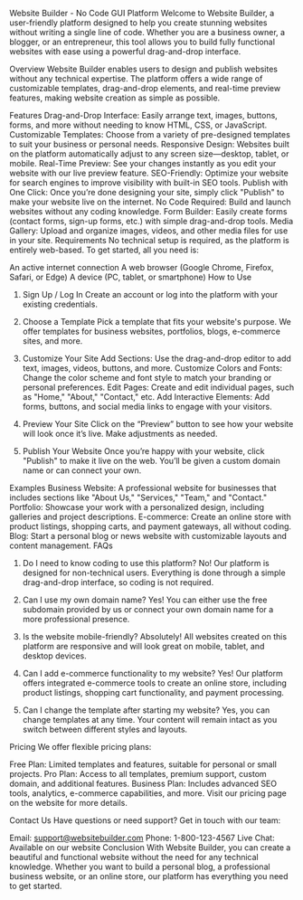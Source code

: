 Website Builder - No Code GUI Platform
Welcome to Website Builder, a user-friendly platform designed to help you create stunning websites without writing a single line of code. Whether you are a business owner, a blogger, or an entrepreneur, this tool allows you to build fully functional websites with ease using a powerful drag-and-drop interface.

Overview
Website Builder enables users to design and publish websites without any technical expertise. The platform offers a wide range of customizable templates, drag-and-drop elements, and real-time preview features, making website creation as simple as possible.

Features
Drag-and-Drop Interface: Easily arrange text, images, buttons, forms, and more without needing to know HTML, CSS, or JavaScript.
Customizable Templates: Choose from a variety of pre-designed templates to suit your business or personal needs.
Responsive Design: Websites built on the platform automatically adjust to any screen size—desktop, tablet, or mobile.
Real-Time Preview: See your changes instantly as you edit your website with our live preview feature.
SEO-Friendly: Optimize your website for search engines to improve visibility with built-in SEO tools.
Publish with One Click: Once you’re done designing your site, simply click "Publish" to make your website live on the internet.
No Code Required: Build and launch websites without any coding knowledge.
Form Builder: Easily create forms (contact forms, sign-up forms, etc.) with simple drag-and-drop tools.
Media Gallery: Upload and organize images, videos, and other media files for use in your site.
Requirements
No technical setup is required, as the platform is entirely web-based. To get started, all you need is:

An active internet connection
A web browser (Google Chrome, Firefox, Safari, or Edge)
A device (PC, tablet, or smartphone)
How to Use
1. Sign Up / Log In
Create an account or log into the platform with your existing credentials.

2. Choose a Template
Pick a template that fits your website's purpose. We offer templates for business websites, portfolios, blogs, e-commerce sites, and more.

3. Customize Your Site
Add Sections: Use the drag-and-drop editor to add text, images, videos, buttons, and more.
Customize Colors and Fonts: Change the color scheme and font style to match your branding or personal preferences.
Edit Pages: Create and edit individual pages, such as "Home," "About," "Contact," etc.
Add Interactive Elements: Add forms, buttons, and social media links to engage with your visitors.
4. Preview Your Site
Click on the “Preview” button to see how your website will look once it’s live. Make adjustments as needed.

5. Publish Your Website
Once you’re happy with your website, click "Publish" to make it live on the web. You’ll be given a custom domain name or can connect your own.

Examples
Business Website: A professional website for businesses that includes sections like "About Us," "Services," "Team," and "Contact."
Portfolio: Showcase your work with a personalized design, including galleries and project descriptions.
E-commerce: Create an online store with product listings, shopping carts, and payment gateways, all without coding.
Blog: Start a personal blog or news website with customizable layouts and content management.
FAQs
1. Do I need to know coding to use this platform?
No! Our platform is designed for non-technical users. Everything is done through a simple drag-and-drop interface, so coding is not required.

2. Can I use my own domain name?
Yes! You can either use the free subdomain provided by us or connect your own domain name for a more professional presence.

3. Is the website mobile-friendly?
Absolutely! All websites created on this platform are responsive and will look great on mobile, tablet, and desktop devices.

4. Can I add e-commerce functionality to my website?
Yes! Our platform offers integrated e-commerce tools to create an online store, including product listings, shopping cart functionality, and payment processing.

5. Can I change the template after starting my website?
Yes, you can change templates at any time. Your content will remain intact as you switch between different styles and layouts.

Pricing
We offer flexible pricing plans:

Free Plan: Limited templates and features, suitable for personal or small projects.
Pro Plan: Access to all templates, premium support, custom domain, and additional features.
Business Plan: Includes advanced SEO tools, analytics, e-commerce capabilities, and more.
Visit our pricing page on the website for more details.

Contact Us
Have questions or need support? Get in touch with our team:

Email: support@websitebuilder.com
Phone: 1-800-123-4567
Live Chat: Available on our website
Conclusion
With Website Builder, you can create a beautiful and functional website without the need for any technical knowledge. Whether you want to build a personal blog, a professional business website, or an online store, our platform has everything you need to get started.
